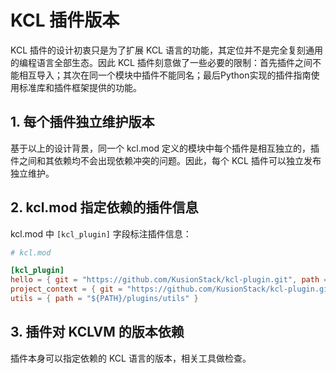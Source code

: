 # KCL 插件版本

KCL 插件的设计初衷只是为了扩展 KCL 语言的功能，其定位并不是完全复刻通用的编程语言全部生态。因此 KCL 插件刻意做了一些必要的限制：首先插件之间不能相互导入；其次在同一个模块中插件不能同名；最后Python实现的插件指南使用标准库和插件框架提供的功能。

## 1. 每个插件独立维护版本

基于以上的设计背景，同一个 kcl.mod 定义的模块中每个插件是相互独立的，插件之间和其依赖均不会出现依赖冲突的问题。因此，每个 KCL 插件可以独立发布独立维护。

## 2. kcl.mod 指定依赖的插件信息

kcl.mod 中 `[kcl_plugin]` 字段标注插件信息：

```toml
# kcl.mod

[kcl_plugin]
hello = { git = "https://github.com/KusionStack/kcl-plugin.git", path = "hello", branch = "master" }
project_context = { git = "https://github.com/KusionStack/kcl-plugin.git", path = "project_context", version = "0.1.0"}
utils = { path = "${PATH}/plugins/utils" }
```

## 3. 插件对 KCLVM 的版本依赖

插件本身可以指定依赖的 KCL 语言的版本，相关工具做检查。

